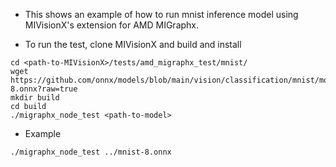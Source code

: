 * This shows an example of how to run mnist inference model using MIVisionX's extension for AMD MIGraphx.

* To run the test, clone MIVisionX and build and install
```
cd <path-to-MIVisionX>/tests/amd_migraphx_test/mnist/
wget https://github.com/onnx/models/blob/main/vision/classification/mnist/model/mnist-8.onnx?raw=true
mkdir build
cd build
./migraphx_node_test <path-to-model>
```

* Example
```
./migraphx_node_test ../mnist-8.onnx 
```
